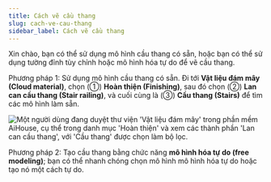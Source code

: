 ```yaml
---
title: Cách vẽ cầu thang
slug: cach-ve-cau-thang
sidebar_label: Cách vẽ cầu thang
---
```


Xin chào, bạn có thể sử dụng mô hình cầu thang có sẵn, hoặc bạn có thể sử dụng tường đỉnh tùy chỉnh hoặc mô hình hóa tự do để vẽ cầu thang.

Phương pháp 1: Sử dụng mô hình cầu thang có sẵn. Đi tới **Vật liệu đám mây (Cloud material)**, chọn (①) **Hoàn thiện (Finishing)**, sau đó chọn (②) **Lan can cầu thang (Stair railing)**, và cuối cùng là (③) **Cầu thang (Stairs)** để tìm các mô hình làm sẵn.

![Một người dùng đang duyệt thư viện 'Vật liệu đám mây' trong phần mềm AiHouse, cụ thể trong danh mục 'Hoàn thiện' và xem các thành phần 'Lan can cầu thang', với 'Cầu thang' được chọn làm bộ lọc.](https://storage.googleapis.com/jegavn_kb/images/db41eae4-ce9d-4423-b447-ca338fad63c0.png)

Phương pháp 2: Tạo cầu thang bằng chức năng **mô hình hóa tự do (free modeling)**; bạn có thể nhanh chóng chọn mô hình mô hình hóa tự do hoặc tạo nó một cách tự do.